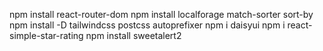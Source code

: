 
npm install react-router-dom
npm install localforage match-sorter sort-by
npm install -D tailwindcss postcss autoprefixer
npm i daisyui
npm i react-simple-star-rating
npm install sweetalert2
